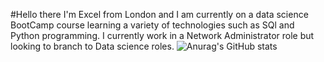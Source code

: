 #Hello there
I'm Excel from London and I am currently on a data science BootCamp course learning a variety of technologies such as SQl and Python programming. I currently work in a Network Administrator role but looking to branch to Data science roles.
![Anurag's GitHub stats](https://github-readme-stats.vercel.app/api?username=ECI25&theme=dark&show_icons=true)
